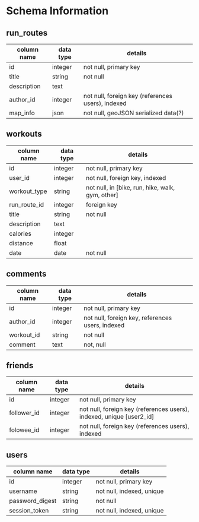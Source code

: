 # Schema Information

## run_routes
column name | data type | details
------------|-----------|-----------------------
id          | integer   | not null, primary key
title       | string    | not null
description | text      |
author_id   | integer   | not null, foreign key (references users), indexed
map_info    | json      | not null, geoJSON serialized data(?)


## workouts
column name   | data type | details
--------------|-----------|-----------------------
id            | integer   | not null, primary key
user_id       | integer   | not null, foreign key, indexed
workout_type  | string    | not null, in [bike, run, hike, walk, gym, other]
run_route_id  | integer   | foreign key
title         | string    | not null
description   | text      |
calories      | integer   |
distance      | float     |
date          | date      | not null

## comments
column name | data type | details
------------|-----------|-----------------------
id          | integer   | not null, primary key
author_id   | integer   | not null, foreign key, references users, indexed
workout_id  | string    | not null
comment     | text      | not, null


## friends
column name | data type | details
------------|-----------|-----------------------
id          | integer   | not null, primary key
follower_id | integer   | not null, foreign key (references users), indexed, unique [user2_id]
folowee_id  | integer   | not null, foreign key (references users), indexed

## users
column name     | data type | details
----------------|-----------|-----------------------
id              | integer   | not null, primary key
username        | string    | not null, indexed, unique
password_digest | string    | not null
session_token   | string    | not null, indexed, unique
